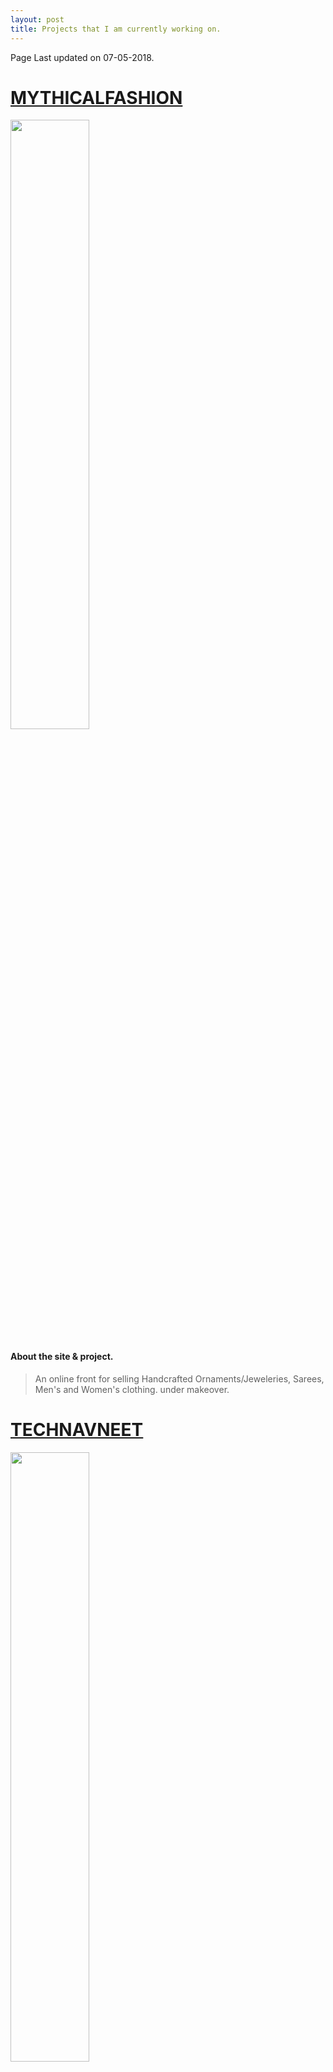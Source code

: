 ```yaml
---
layout: post
title: Projects that I am currently working on.
---
```

Page Last updated on 07-05-2018.

# [MYTHICALFASHION](http://mythicalfashion.in)

  <img
src="https://cdn.rawgit.com/Navneet-Suresh/media/f1de4bab/photos/Mythicalfashion%20Snip.PNG" width="50%" >


#### About the site & project.

> An online front for selling Handcrafted Ornaments/Jeweleries, Sarees, Men's and Women's clothing.
> under makeover.

# [TECHNAVNEET](http://technavneet.com)


  <img
src="https://cdn.rawgit.com/Navneet-Suresh/media/f1de4bab/photos/My%20Ecommerce%20website..PNG" width="50%" >

#### About the site

> This is my main business. At technavneet we want to bring great products(PC Hardwares) at a great value and want to keep pricing as well as availabilty as reasonable as possible. We make Custom Gaming PC, Workstations for Photographers, Video Editors, and also sell custom NAS, Server solutions to business and costomers.

# [ALTERKART](http://alterkart.com)


  <img
  src="https://cdn.rawgit.com/Navneet-Suresh/media/404576e0/photos/Alterkart-Client%20Project.PNG" width="50%" >

#### About the site

> An Open-Ecommerce seller platform.
> Status: Completed. (Project handed over).
